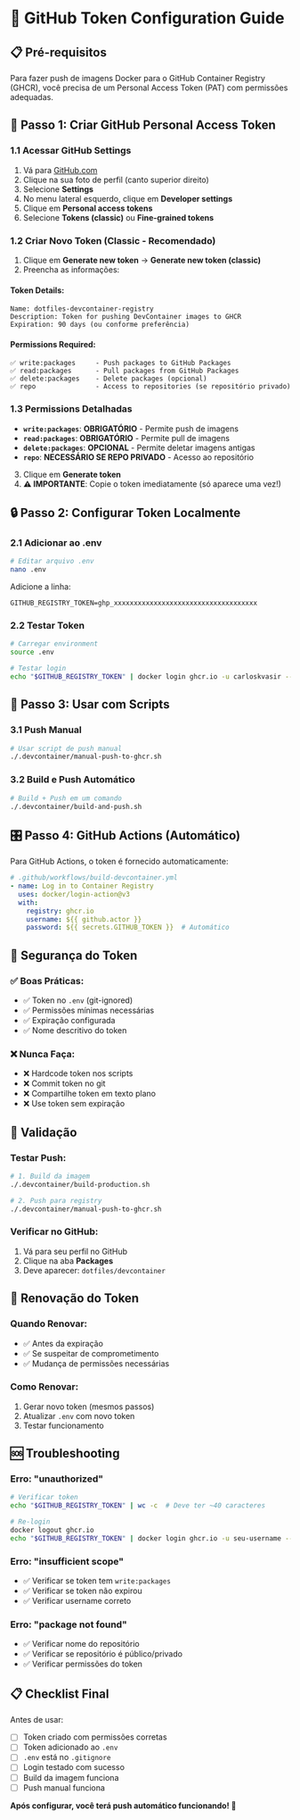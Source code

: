 # 🔑 GitHub Token Configuration Guide

## 📋 Pré-requisitos

Para fazer push de imagens Docker para o GitHub Container Registry (GHCR), você precisa de um Personal Access Token (PAT) com permissões adequadas.

## 🔧 Passo 1: Criar GitHub Personal Access Token

### 1.1 Acessar GitHub Settings
1. Vá para [GitHub.com](https://github.com)
2. Clique na sua foto de perfil (canto superior direito)
3. Selecione **Settings**
4. No menu lateral esquerdo, clique em **Developer settings**
5. Clique em **Personal access tokens**
6. Selecione **Tokens (classic)** ou **Fine-grained tokens**

### 1.2 Criar Novo Token (Classic - Recomendado)
1. Clique em **Generate new token** → **Generate new token (classic)**
2. Preencha as informações:

#### Token Details:
```
Name: dotfiles-devcontainer-registry
Description: Token for pushing DevContainer images to GHCR
Expiration: 90 days (ou conforme preferência)
```

#### Permissions Required:
```
✅ write:packages     - Push packages to GitHub Packages
✅ read:packages      - Pull packages from GitHub Packages  
✅ delete:packages    - Delete packages (opcional)
✅ repo               - Access to repositories (se repositório privado)
```

### 1.3 Permissions Detalhadas
- **`write:packages`**: **OBRIGATÓRIO** - Permite push de imagens
- **`read:packages`**: **OBRIGATÓRIO** - Permite pull de imagens
- **`delete:packages`**: **OPCIONAL** - Permite deletar imagens antigas
- **`repo`**: **NECESSÁRIO SE REPO PRIVADO** - Acesso ao repositório

3. Clique em **Generate token**
4. **⚠️ IMPORTANTE**: Copie o token imediatamente (só aparece uma vez!)

## 🔒 Passo 2: Configurar Token Localmente

### 2.1 Adicionar ao .env
```bash
# Editar arquivo .env
nano .env
```

Adicione a linha:
```env
GITHUB_REGISTRY_TOKEN=ghp_xxxxxxxxxxxxxxxxxxxxxxxxxxxxxxxxxxxx
```

### 2.2 Testar Token
```bash
# Carregar environment
source .env

# Testar login
echo "$GITHUB_REGISTRY_TOKEN" | docker login ghcr.io -u carloskvasir --password-stdin
```

## 🚀 Passo 3: Usar com Scripts

### 3.1 Push Manual
```bash
# Usar script de push manual
./.devcontainer/manual-push-to-ghcr.sh
```

### 3.2 Build e Push Automático
```bash
# Build + Push em um comando
./.devcontainer/build-and-push.sh
```

## 🎛️ Passo 4: GitHub Actions (Automático)

Para GitHub Actions, o token é fornecido automaticamente:

```yaml
# .github/workflows/build-devcontainer.yml
- name: Log in to Container Registry
  uses: docker/login-action@v3
  with:
    registry: ghcr.io
    username: ${{ github.actor }}
    password: ${{ secrets.GITHUB_TOKEN }}  # Automático
```

## 🔐 Segurança do Token

### ✅ Boas Práticas:
- ✅ Token no `.env` (git-ignored)
- ✅ Permissões mínimas necessárias
- ✅ Expiração configurada
- ✅ Nome descritivo do token

### ❌ Nunca Faça:
- ❌ Hardcode token nos scripts
- ❌ Commit token no git
- ❌ Compartilhe token em texto plano
- ❌ Use token sem expiração

## 🧪 Validação

### Testar Push:
```bash
# 1. Build da imagem
./.devcontainer/build-production.sh

# 2. Push para registry
./.devcontainer/manual-push-to-ghcr.sh
```

### Verificar no GitHub:
1. Vá para seu perfil no GitHub
2. Clique na aba **Packages**
3. Deve aparecer: `dotfiles/devcontainer`

## 🔄 Renovação do Token

### Quando Renovar:
- ✅ Antes da expiração
- ✅ Se suspeitar de comprometimento
- ✅ Mudança de permissões necessárias

### Como Renovar:
1. Gerar novo token (mesmos passos)
2. Atualizar `.env` com novo token
3. Testar funcionamento

## 🆘 Troubleshooting

### Erro: "unauthorized"
```bash
# Verificar token
echo "$GITHUB_REGISTRY_TOKEN" | wc -c  # Deve ter ~40 caracteres

# Re-login
docker logout ghcr.io
echo "$GITHUB_REGISTRY_TOKEN" | docker login ghcr.io -u seu-username --password-stdin
```

### Erro: "insufficient scope"
- ✅ Verificar se token tem `write:packages`
- ✅ Verificar se token não expirou
- ✅ Verificar username correto

### Erro: "package not found"
- ✅ Verificar nome do repositório
- ✅ Verificar se repositório é público/privado
- ✅ Verificar permissões do token

## 📋 Checklist Final

Antes de usar:
- [ ] Token criado com permissões corretas
- [ ] Token adicionado ao `.env`
- [ ] `.env` está no `.gitignore`
- [ ] Login testado com sucesso
- [ ] Build da imagem funciona
- [ ] Push manual funciona

**Após configurar, você terá push automático funcionando! 🎉**
